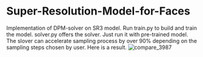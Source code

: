# Super-Resolution-Model-for-Faces
Implementation of DPM-solver on SR3 model. Run train.py to build and train the model.
solver.py offers the solver. Just run it with pre-trained model.
The slover can accelerate sampling process by over 90% depending on the sampling steps chosen by user.
Here is a result.
![compare_3987](https://user-images.githubusercontent.com/119779035/216358636-d5b1c96e-165f-4322-82e1-ab47d33ebb6f.jpg)

